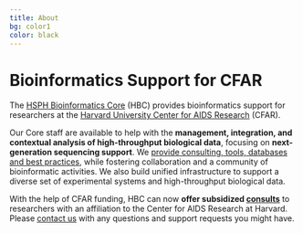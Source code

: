 ```yaml
---
title: About
bg: color1
color: black
---
```


# Bioinformatics Support for CFAR

The [HSPH Bioinformatics Core](https://bioinformatics.sph.harvard.edu/) (HBC) provides bioinformatics support for researchers at the [Harvard University Center for AIDS Research](http://cfar.globalhealth.harvard.edu/) (CFAR). 

Our Core staff are available to help with the **management, integration, and contextual analysis of high-throughput biological data**, focusing on **next-generation sequencing support**. We [provide consulting, tools, databases and best practices](#services), while fostering collaboration and a community of bioinformatic activities. We also build unified infrastructure to support a diverse set of experimental systems and high-throughput biological data.

With the help of CFAR funding, HBC can now **offer subsidized [consults](#fees)** to researchers with an affiliation to the Center for AIDS Research at Harvard. Please [contact us](#contact) with any questions and support requests you might have.
